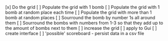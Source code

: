  [x] Do the grid
 [ ] Populate the grid with 1 bomb
 [ ] Populate the grid with 1 bomb at random place each time
 [ ] Populate the grid with more than 1 bomb at random places
 [ ] Sourround the bomb by number 1s all around them
 [ ] Sourround the bombs with numbers from 1-3 so that they add up to the amount of bombs next to them
 [ ] increase the grid
 [ ] apply to Gui
 [ ] create interface
 [ ] 'possible' scoreboard - persist data in a csv file